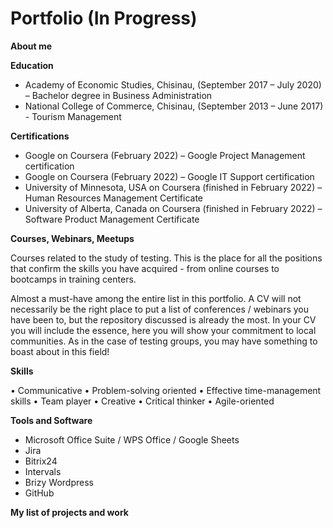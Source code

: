 # Portfolio (In Progress)

**About me**


**Education**

* Academy of Economic Studies, Chisinau, (September 2017 – July 2020) – Bachelor degree in Business Administration 
* National College of Commerce, Chisinau, (September 2013 – June 2017) - Tourism Management

**Certifications**

* Google on Coursera (February 2022) – Google Project Management certification
* Google on Coursera (February 2022) – Google IT Support certification
* University of Minnesota, USA on Coursera (finished in February 2022) – Human Resources Management Certificate
* University of Alberta, Canada on Coursera (finished in February 2022) – Software Product Management Certificate

**Courses, Webinars, Meetups**

Courses related to the study of testing. This is the place for all the positions that confirm the skills you have acquired - from online courses to bootcamps in training centers.

Almost a must-have among the entire list in this portfolio. A CV will not necessarily be the right place to put a list of conferences / webinars you have been to, but the repository discussed is already the most. In your CV you will include the essence, here you will show your commitment to local communities. As in the case of testing groups, you may have something to boast about in this field!

**Skills**

•	Communicative 
•	Problem-solving oriented 
•	Effective time-management skills
•	Team player 
•	Creative 
•	Critical thinker 
•	Agile-oriented

**Tools and Software**

* Microsoft Office Suite / WPS Office / Google Sheets
* Jira 
* Bitrix24 
* Intervals 
* Brizy Wordpress
* GitHub

**My list of projects and work**

